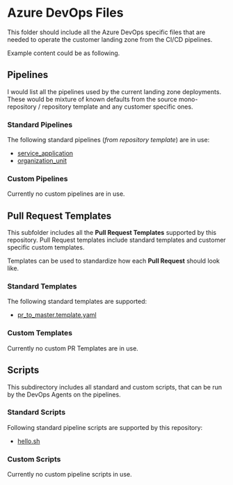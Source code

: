 # Azure DevOps Files
This folder should include all the Azure DevOps specific files that are needed to operate the customer landing zone from the CI/CD pipelines.

Example content could be as following.

## Pipelines

I would list all the pipelines used by the current landing zone deployments. These would be mixture of known defaults from the source mono-repository / repository template and any customer specific ones.

### Standard Pipelines
The following standard pipelines (_from repository template_) are in use:
* [service_application](/.azuredevops/pipelines/standard/service_application.yaml)
* [organization_unit](/.azuredevops/pipelines/standard/organization_unit.yaml)

### Custom Pipelines
Currently no custom pipelines are in use.

## Pull Request Templates
This subfolder includes all the **Pull Request Templates** supported by this repository. Pull Request templates include standard templates and customer specific custom templates.

Templates can be used to standardize how each **Pull Request** should look like.

### Standard Templates
The following standard templates are supported:
* [pr_to_master.template.yaml](./azuredevops/pr_templates/standard/pr_to_master.template.yaml)

### Custom Templates

Currently no custom PR Templates are in use.

## Scripts

This subdirectory includes all standard and custom scripts, that can be run by the DevOps Agents on the pipelines.

### Standard Scripts
Following standard pipeline scripts are supported by this repository:
* [hello.sh](./azuredevops/scripts/standard/hello.sh)

### Custom Scripts
Currently no custom pipeline scripts in use.